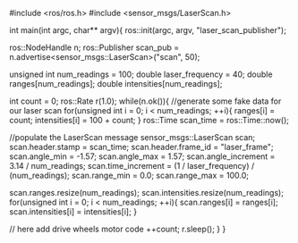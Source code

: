  #include <ros/ros.h>
#include <sensor_msgs/LaserScan.h>

int main(int argc, char** argv){
ros::init(argc, argv, "laser_scan_publisher");

ros::NodeHandle n;
ros::Publisher scan_pub = n.advertise<sensor_msgs::LaserScan>("scan", 50);

unsigned int num_readings = 100;
double laser_frequency = 40;
double ranges[num_readings];
double intensities[num_readings];

int count = 0;
ros::Rate r(1.0);
while(n.ok()){
  //generate some fake data for our laser scan
for(unsigned int i = 0; i < num_readings; ++i){
ranges[i] = count;
intensities[i] = 100 + count;
}
ros::Time scan_time = ros::Time::now();

//populate the LaserScan message
sensor_msgs::LaserScan scan;
scan.header.stamp = scan_time;
scan.header.frame_id = "laser_frame";
scan.angle_min = -1.57;
scan.angle_max = 1.57;
scan.angle_increment = 3.14 / num_readings;
scan.time_increment = (1 / laser_frequency) / (num_readings);
scan.range_min = 0.0;
scan.range_max = 100.0;

scan.ranges.resize(num_readings);
scan.intensities.resize(num_readings);
for(unsigned int i = 0; i < num_readings; ++i){
 scan.ranges[i] = ranges[i];
 scan.intensities[i] = intensities[i];
}

// here add drive wheels motor code
++count;
r.sleep();
}
}
